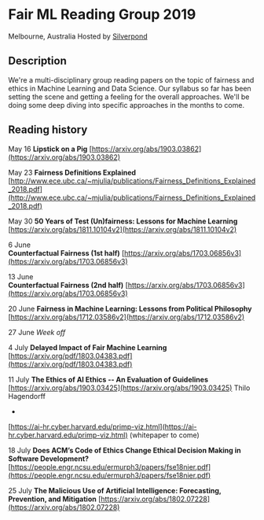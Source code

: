 # Fair ML Reading Group 2019
Melbourne, Australia
Hosted by [Silverpond](https://silverpond.com.au/) 

## Description
We're a multi-disciplinary group reading papers on the topic of fairness and ethics in Machine Learning and Data Science. Our syllabus so far has been setting the scene and getting a feeling for the overall approaches.  We'll be doing some deep diving into specific approaches in the months to come. 

## Reading history

May 16 
**Lipstick on a Pig** 
[https://arxiv.org/abs/1903.03862](https://arxiv.org/abs/1903.03862) 
 
May 23 
**Fairness Definitions Explained** 
[http://www.ece.ubc.ca/~mjulia/publications/Fairness_Definitions_Explained_2018.pdf](http://www.ece.ubc.ca/~mjulia/publications/Fairness_Definitions_Explained_2018.pdf) 
 
May 30 
**50 Years of Test (Un)fairness: Lessons for Machine Learning** 
[https://arxiv.org/abs/1811.10104v2](https://arxiv.org/abs/1811.10104v2) 
 
6 June  
**Counterfactual Fairness (1st half)** 
[https://arxiv.org/abs/1703.06856v3](https://arxiv.org/abs/1703.06856v3) 
 
13 June  
**Counterfactual Fairness (2nd half)** 
[https://arxiv.org/abs/1703.06856v3](https://arxiv.org/abs/1703.06856v3) 
 
20 June 
**Fairness in Machine Learning: Lessons from Political Philosophy** 
[https://arxiv.org/abs/1712.03586v2](https://arxiv.org/abs/1712.03586v2) 

27 June 
_Week off_ 
 
4 July 
**Delayed Impact of Fair Machine Learning** 
[https://arxiv.org/pdf/1803.04383.pdf](https://arxiv.org/pdf/1803.04383.pdf) 
 
11 July 
**The Ethics of AI Ethics -- An Evaluation of Guidelines** 
[https://arxiv.org/abs/1903.03425](https://arxiv.org/abs/1903.03425) 
Thilo Hagendorff 
 
+ 
 
[https://ai-hr.cyber.harvard.edu/primp-viz.html](https://ai-hr.cyber.harvard.edu/primp-viz.html) 
(whitepaper to come) 
 
18 July 
**Does ACM’s Code of Ethics Change Ethical Decision Making 
in Software Development?** 
[https://people.engr.ncsu.edu/ermurph3/papers/fse18nier.pdf](https://people.engr.ncsu.edu/ermurph3/papers/fse18nier.pdf)
 
25 July 
**The Malicious Use of Artificial Intelligence: Forecasting, Prevention, and Mitigation** 
[https://arxiv.org/abs/1802.07228](https://arxiv.org/abs/1802.07228) 

